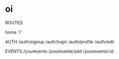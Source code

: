 # oi

ROUTES

home '/'

AUTH
/auth/signup
/auth/login
/auth/profile
/auth/edit

EVENTS
/yourevents
/yourevents/add
/yourevents/:id
